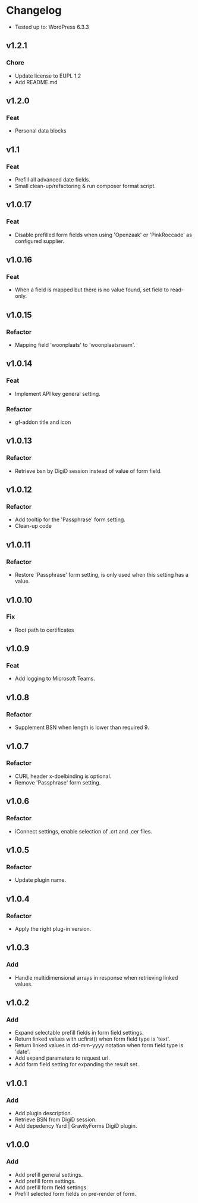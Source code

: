 # Changelog

- Tested up to: WordPress 6.3.3

## v1.2.1

### Chore

- Update license to EUPL 1.2
- Add README.md

## v1.2.0

### Feat

- Personal data blocks

## v1.1

### Feat

- Prefill all advanced date fields.
- Small clean-up/refactoring & run composer format script.

## v1.0.17

### Feat

- Disable prefilled form fields when using 'Openzaak' or 'PinkRoccade' as configured supplier.

## v1.0.16

### Feat

- When a field is mapped but there is no value found, set field to read-only.

## v1.0.15

### Refactor

- Mapping field 'woonplaats' to 'woonplaatsnaam'.

## v1.0.14

### Feat

- Implement API key general setting.

### Refactor

- gf-addon title and icon

## v1.0.13

### Refactor

- Retrieve bsn by DigiD session instead of value of form field.

## v1.0.12

### Refactor

- Add tooltip for the 'Passphrase' form setting.
- Clean-up code

## v1.0.11

### Refactor

- Restore 'Passphrase' form setting, is only used when this setting has a value.

## v1.0.10

### Fix

- Root path to certificates

## v1.0.9

### Feat

- Add logging to Microsoft Teams.

## v1.0.8

### Refactor

- Supplement BSN when length is lower than required 9.

## v1.0.7

### Refactor

- CURL header x-doelbinding is optional.
- Remove 'Passphrase' form setting.

## v1.0.6

### Refactor

- iConnect settings, enable selection of .crt and .cer files.

## v1.0.5

### Refactor

- Update plugin name.

## v1.0.4

### Refactor

- Apply the right plug-in version.

## v1.0.3

### Add

- Handle multidimensional arrays in response when retrieving linked values.

## v1.0.2

### Add

- Expand selectable prefill fields in form field settings.
- Return linked values with ucfirst() when form field type is 'text'.
- Return linked values in dd-mm-yyyy notation when form field type is 'date'.
- Add expand parameters to request url.
- Add form field setting for expanding the result set.

## v1.0.1

### Add

- Add plugin description.
- Retrieve BSN from DigiD session.
- Add depedency Yard | GravityForms DigiD plugin.

## v1.0.0

### Add

- Add prefill general settings.
- Add prefill form settings.
- Add prefill form field settings.
- Prefill selected form fields on pre-render of form.
